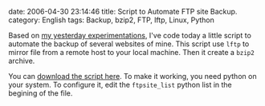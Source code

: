 date: 2006-04-30 23:14:46
title: Script to Automate FTP site Backup.
category: English
tags: Backup, bzip2, FTP, lftp, Linux, Python

Based on [my yesterday experimentations](http://kevin.deldycke.com/2006/04/bad-ftp-mirrors-with-fmirror-or-wget-use-lftp/), I've code today a little script to automate the backup of several websites of mine. This script use `lftp` to mirror file from a remote host to your local machine. Then it create a `bzip2` archive.

You can [download the script here](https://github.com/kdeldycke/scripts/blob/master/website-backup.py). To make it working, you need python on your system. To configure it, edit the `ftpsite_list` python list in the begining of the file.
